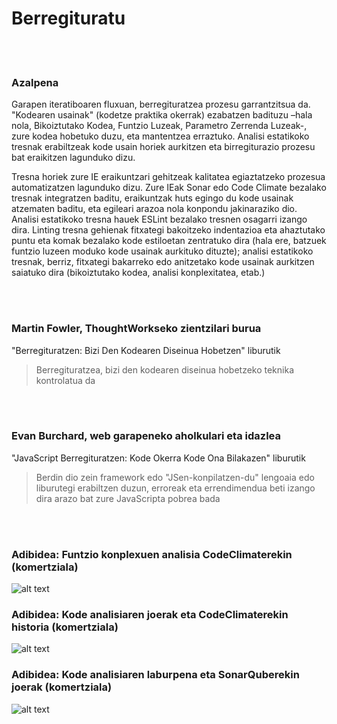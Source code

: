 # Berregituratu

<br/><br/>

### Azalpena

Garapen iteratiboaren fluxuan, berregituratzea prozesu garrantzitsua da. "Kodearen usainak" (kodetze praktika okerrak) ezabatzen badituzu –hala nola, Bikoiztutako Kodea, Funtzio Luzeak, Parametro Zerrenda Luzeak-, zure kodea hobetuko duzu, eta mantentzea erraztuko. Analisi estatikoko tresnak erabiltzeak kode usain horiek aurkitzen eta birregiturazio prozesu bat eraikitzen lagunduko dizu.

Tresna horiek zure IE eraikuntzari gehitzeak kalitatea egiaztatzeko prozesua automatizatzen lagunduko dizu. Zure IEak Sonar edo Code Climate bezalako tresnak integratzen baditu, eraikuntzak huts egingo du kode usainak atzematen baditu, eta egileari arazoa nola konpondu jakinaraziko dio. Analisi estatikoko tresna hauek ESLint bezalako tresnen osagarri izango dira. Linting tresna gehienak fitxategi bakoitzeko indentazioa eta ahaztutako puntu eta komak bezalako kode estiloetan zentratuko dira (hala ere, batzuek funtzio luzeen moduko kode usainak aurkituko dituzte); analisi estatikoko tresnak, berriz, fitxategi bakarreko edo anitzetako kode usainak  aurkitzen saiatuko dira (bikoiztutako kodea, analisi konplexitatea, etab.)

<br/><br/>


### Martin Fowler, ThoughtWorkseko zientzilari burua

 "Berregituratzen: Bizi Den Kodearen Diseinua Hobetzen" liburutik

 > Berregituratzea, bizi den kodearen diseinua hobetzeko teknika kontrolatua da

<br/><br/>

### Evan Burchard, web garapeneko aholkulari eta idazlea

 "JavaScript Berregituratzen: Kode Okerra Kode Ona Bilakazen" liburutik

 > Berdin dio zein framework edo "JSen-konpilatzen-du" lengoaia edo liburutegi erabiltzen duzun, erroreak eta errendimendua beti izango dira arazo bat zure JavaScripta pobrea bada

<br/><br/>

 ### Adibidea: Funtzio konplexuen analisia CodeClimaterekin (komertziala)

![alt text](https://github.com/goldbergyoni/nodebestpractices/blob/master/assets/images/codeanalysis-climate-complex-methods.PNG "Funtzio konplexuen analisia")

### Adibidea: Kode analisiaren joerak eta CodeClimaterekin historia (komertziala)

![alt text](https://github.com/goldbergyoni/nodebestpractices/blob/master/assets/images/codeanalysis-climate-history.PNG "Kode analisiaren historia")

### Adibidea: Kode analisiaren laburpena eta SonarQuberekin joerak (komertziala)

![alt text](https://github.com/goldbergyoni/nodebestpractices/blob/master/assets/images/codeanalysis-sonarqube-dashboard.PNG "Kode analisiaren historia")


<br/><br/>
